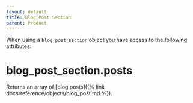 ```yaml
---
layout: default
title: Blog Post Section
parent: Product
---
```


When using a `blog_post_section` object you have access to the following attributes:

# blog_post_section.posts

Returns an array of [blog posts]({% link docs/reference/objects/blog_post.md %}).
